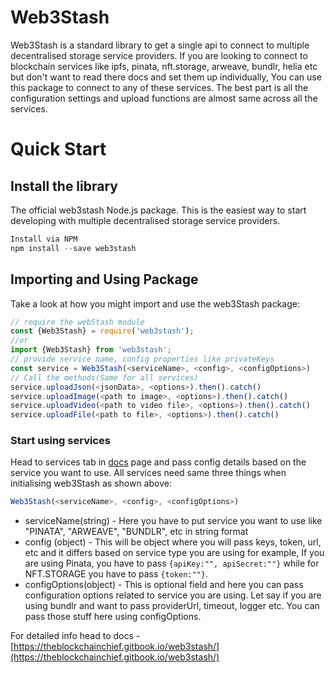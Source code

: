 # Web3Stash
Web3Stash is a standard library to get a single api to connect to multiple decentralised storage service providers. If you are looking to connect to blockchain services like ipfs, pinata, nft.storage, arweave, bundlr, helia etc but don't want to read there docs and set them up individually, You can use this package to connect to any of these services. The best part is all the configuration settings and upload functions are almost same across all the services.

# Quick Start

## Install the library
The official web3stash Node.js package. This is the easiest way to start developing with multiple decentralised storage service providers. 

```js
Install via NPM
npm install --save web3stash
```

## Importing and Using Package
Take a look at how you might import and use the web3Stash package:

```js
// require the webStash module
const {Web3Stash} = require('web3stash');
//or
import {Web3Stash} from 'web3stash';
// provide service name, config properties like privateKeys
const service = Web3Stash(<serviceName>, <config>, <configOptions>)
// Call the methods(Same for all services)
service.uploadJson(<jsonData>, <options>).then().catch()
service.uploadImage(<path to image>, <options>).then().catch()
service.uploadVideo(<path to video file>, <options>).then().catch()
service.uploadFile(<path to file>, <options>).then().catch()

```

### Start using services
Head to services tab in [docs](https://theblockchainchief.gitbook.io/web3stash/) page and pass config details based on the service you want to use. All services need same three things when initialising web3Stash as shown above:

```js
Web3Stash(<serviceName>, <config>, <configOptions>)
```

- serviceName(string) -  Here you have to put service you want to use like "PINATA", "ARWEAVE", "BUNDLR", etc in string format 
- config (object) - This will be object where you will pass keys, token, url, etc and it differs based on service type you are using for example, If you are using Pinata, you have to pass ```{apiKey:"", apiSecret:""}``` while for NFT.STORAGE you have to pass ```{token:""}```.
- configOptions(object) - This is optional field and here you can pass configuration options related to service you are using. Let say if you are using bundlr and want to pass providerUrl, timeout, logger etc. You can pass those stuff here using configOptions.

For detailed info head to docs - [https://theblockchainchief.gitbook.io/web3stash/](https://theblockchainchief.gitbook.io/web3stash/)